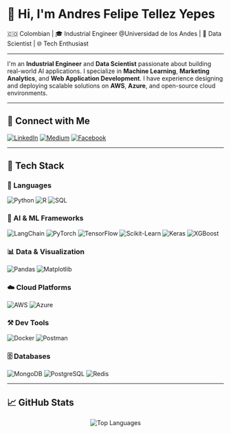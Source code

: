 # 👋 Hi, I'm Andres Felipe Tellez Yepes

🇨🇴 Colombian | 🎓 Industrial Engineer @Universidad de los Andes | 🤖 Data Scientist | 🌐 Tech Enthusiast  

---

I'm an **Industrial Engineer** and **Data Scientist** passionate about building real-world AI applications. I specialize in **Machine Learning**, **Marketing Analytics**, and **Web Application Development**. I have experience designing and deploying scalable solutions on **AWS**, **Azure**, and open-source cloud environments.

---

## 🔗 Connect with Me

[![LinkedIn](https://img.shields.io/badge/LinkedIn-blue?logo=linkedin&style=for-the-badge)](https://www.linkedin.com/in/andresfelipetellezyepes/)
[![Medium](https://img.shields.io/badge/Medium-12100E?logo=medium&logoColor=white&style=for-the-badge)](https://medium.com/@andres.tellez)
[![Facebook](https://img.shields.io/badge/Facebook-1877F2?logo=facebook&logoColor=white&style=for-the-badge)](https://www.facebook.com/andresfelipe.tellezyepes/)

---

## 🧠 Tech Stack

### 📝 Languages
![Python](https://img.shields.io/badge/-Python-3776AB?logo=python&logoColor=white&style=flat-square)
![R](https://img.shields.io/badge/-R-276DC3?logo=r&logoColor=white&style=flat-square)
![SQL](https://img.shields.io/badge/-PostgreSQL-4169E1?logo=postgresql&logoColor=white&style=flat-square)

### 🤖 AI & ML Frameworks
![LangChain](https://img.shields.io/badge/-LangChain-black?style=flat-square)
![PyTorch](https://img.shields.io/badge/-PyTorch-EE4C2C?logo=pytorch&logoColor=white&style=flat-square)
![TensorFlow](https://img.shields.io/badge/-TensorFlow-FF6F00?logo=tensorflow&logoColor=white&style=flat-square)
![Scikit-Learn](https://img.shields.io/badge/-Scikit--Learn-F7931E?logo=scikit-learn&logoColor=white&style=flat-square)
![Keras](https://img.shields.io/badge/-Keras-D00000?logo=keras&logoColor=white&style=flat-square)
![XGBoost](https://img.shields.io/badge/-XGBoost-AA0000?style=flat-square)

### 📊 Data & Visualization
![Pandas](https://img.shields.io/badge/-Pandas-150458?logo=pandas&logoColor=white&style=flat-square)
![Matplotlib](https://img.shields.io/badge/-Matplotlib-11557C?style=flat-square)

### ☁️ Cloud Platforms
![AWS](https://img.shields.io/badge/-AWS-232F3E?logo=amazon-aws&logoColor=white&style=flat-square)
![Azure](https://img.shields.io/badge/-Azure-0078D4?logo=microsoft-azure&logoColor=white&style=flat-square)

### ⚒️ Dev Tools
![Docker](https://img.shields.io/badge/-Docker-2496ED?logo=docker&logoColor=white&style=flat-square)
![Postman](https://img.shields.io/badge/-Postman-FF6C37?logo=postman&logoColor=white&style=flat-square)

### 🗄️ Databases
![MongoDB](https://img.shields.io/badge/-MongoDB-47A248?logo=mongodb&logoColor=white&style=flat-square)
![PostgreSQL](https://img.shields.io/badge/-PostgreSQL-336791?logo=postgresql&logoColor=white&style=flat-square)
![Redis](https://img.shields.io/badge/-Redis-DC382D?logo=redis&logoColor=white&style=flat-square)

---

## 📈 GitHub Stats

<p align="center">
  <img src="https://github-readme-stats.vercel.app/api/top-langs/?username=aftellez98&layout=compact&theme=tokyonight" alt="Top Languages" />
</p>

